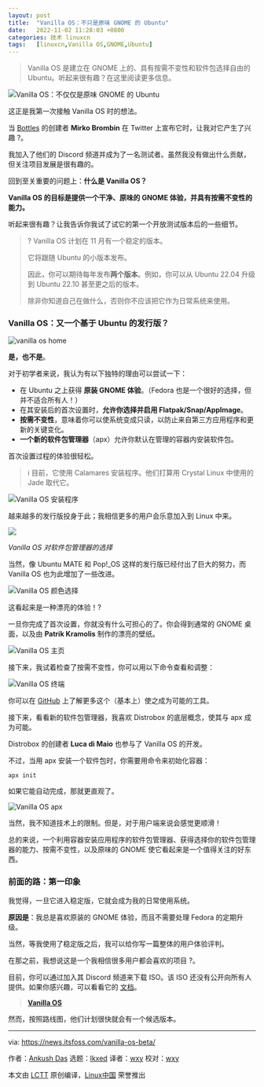 ```yaml
---
layout: post
title:	"Vanilla OS：不只是原味 GNOME 的 Ubuntu"
date:	2022-11-02 11:28:03 +0800 
categories:	技术 linuxcn 
tags:	[linuxcn,Vanilla OS,GNOME,Ubuntu]
---
```




> 
> Vanilla OS 是建立在 GNOME 上的、具有按需不变性和软件包选择自由的 Ubuntu。听起来很有趣？在这里阅读更多信息。
> 
> 
> 


![Vanilla OS：不仅仅是原味 GNOME 的 Ubuntu](/Asserts/Images/album/202211/02/112803c3sq0ub4lqzbupqu.jpg)


这正是我第一次接触 Vanilla OS 时的想法。


当 [Bottles](https://usebottles.com) 的创建者 **Mirko Brombin** 在 Twitter 上宣布它时，让我对它产生了兴趣 ?。


我加入了他们的 Discord 频道并成为了一名测试者。虽然我没有做出什么贡献，但关注项目发展是很有趣的。


回到至关重要的问题上：**什么是 Vanilla OS？**


**Vanilla OS 的目标是提供一个干净、原味的 GNOME 体验，并具有按需不变性的能力。**


听起来很有趣？让我告诉你我试了试它的第一个开放测试版本后的一些细节。



> 
> ? Vanilla OS 计划在 11 月有一个稳定的版本。
> 
> 
> 它将跟随 Ubuntu 的小版本发布。
> 
> 
> 因此，你可以期待每年发布**两个版本**。例如，你可以从 Ubuntu 22.04 升级到 Ubuntu 22.10 甚至更之后的版本。
> 
> 
> 除非你知道自己在做什么，否则你不应该把它作为日常系统来使用。
> 
> 
> 


### Vanilla OS：又一个基于 Ubuntu 的发行版？


![vanilla os home](/Asserts/Images/album/202211/02/112804bfnqvqsa17nnqtvs.jpg)


**是，也不是**。


对于初学者来说，我认为有以下独特的理由可以尝试一下：


* 在 Ubuntu 之上获得 **原装 GNOME 体验**。（Fedora 也是一个很好的选择，但并不适合所有人！）
* 在其安装后的首次设置时，**允许你选择并启用 Flatpak/Snap/AppImage**。
* **按需不变性**，意味着你可以使系统变成只读，以防止来自第三方应用程序和更新的关键变化。
* **一个新的软件包管理器**（apx）允许你默认在管理的容器内安装软件包。


首次设置过程的体验很轻松。



> 
> ℹ️ 目前，它使用 Calamares 安装程序。他们打算用 Crystal Linux 中使用的 Jade 取代它。
> 
> 
> 


![Vanilla OS 安装程序](/Asserts/Images/album/202211/02/112804dz60mb6vv68a8p16.jpg)


越来越多的发行版投身于此；我相信更多的用户会乐意加入到 Linux 中来。


![](/Asserts/Images/album/202211/02/112805mzhu3meg6lhf68dp.png)


*Vanilla OS 对软件包管理器的选择*


当然，像 Ubuntu MATE 和 Pop!\_OS 这样的发行版已经付出了巨大的努力，而 Vanilla OS 也为此增加了一些改进。


![Vanilla OS 颜色选择](/Asserts/Images/album/202211/02/112805zs8yiaxjtfxxe110.png)


这看起来是一种漂亮的体验！?


一旦你完成了首次设置，你就没有什么可担心的了。你会得到通常的 GNOME 桌面，以及由 **Patrik Kramolis** 制作的漂亮的壁纸。


![Vanilla OS 主页](/Asserts/Images/album/202211/02/112806cer696pkdampup26.jpg)


接下来，我试着检查了按需不变性，你可以用以下命令查看和调整：


![Vanilla OS 终端](/Asserts/Images/album/202211/02/112807zba1ipts8y1briwy.png)


你可以在 [GitHub](https://github.com/Vanilla-OS/almost) 上了解更多这个（基本上）使之成为可能的工具。


接下来，看看新的软件包管理器，我喜欢 Distrobox 的底层概念，使其与 apx 成为可能。


Distrobox 的创建者 **Luca di Maio** 也参与了 Vanilla OS 的开发。


不过，当用 apx 安装一个软件包时，你需要用命令来初始化容器：



```
apx init

```

如果它能自动完成，那就更直观了。


![Vanilla OS apx](/Asserts/Images/album/202211/02/112807a53hluh8i3wi8ukq.jpg)


当然，我不知道技术上的限制。但是，对于用户端来说会感觉更顺滑！


总的来说，一个利用容器安装应用程序的软件包管理器、获得选择你的软件包管理器的能力、按需不变性，以及原味的 GNOME 使它看起来是一个值得关注的好东西。


### 前面的路：第一印象


我觉得，一旦它进入稳定版，它就会成为我的日常使用系统。


**原因是**：我总是喜欢原装的 GNOME 体验，而且不需要处理 Fedora 的定期升级。


当然，等我使用了稳定版之后，我可以给你写一篇整体的用户体验评判。


在那之前，我想说这是一个我相信很多用户都会喜欢的项目 ?。


目前，你可以通过加入其 Discord 频道来下载 ISO。该 ISO 还没有公开向所有人提供。如果你感兴趣，可以看看它的 [文档](https://documentation.vanillaos.org)。



> 
> **[Vanilla OS](https://vanillaos.org/roadmap)**
> 
> 
> 


然而，按照路线图，他们计划很快就会有一个候选版本。




---


via: <https://news.itsfoss.com/vanilla-os-beta/>


作者：[Ankush Das](https://news.itsfoss.com/author/ankush/) 选题：[lkxed](https://github.com/lkxed) 译者：[wxy](https://github.com/wxy) 校对：[wxy](https://github.com/wxy)


本文由 [LCTT](https://github.com/LCTT/TranslateProject) 原创编译，[Linux中国](https://linux.cn/) 荣誉推出
